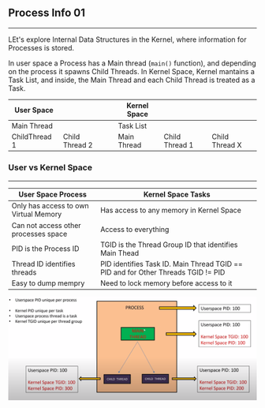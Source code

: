 ## Process Info 01
---

LEt's explore Internal Data Structures in the Kernel, where information for Processes is stored.

In user space a Process has a Main thread (`main()` function), and depending on the process it spawns Child Threads. In Kernel Space, Kernel mantains a Task List, and inside, the Main Thread and each Child Thread is treated as a Task.

| User Space ||| Kernel Space |||
|-|-|-|-|-|-|
|    Main Thread ||| Task List |||
|  ChildThread 1 | Child Thread 2 || Main Thread | Child Thread 1| Child Thread X |



### User vs Kernel Space
---

| User Space Process | Kernel Space Tasks |
|-|-|
| Only has access to own Virtual Memory | Has access to any memory in Kernel Space |
| Can not access other processes space | Access to everything |
| PID is the Process ID | TGID is the Thread Group ID that identifies Main Thead |
| Thread ID identifies threads | PID identifies Task ID. Main Thread TGID == PID and for Other Threads TGID != PID |
| Easy to dump mempry | Need to lock memory before access to it |

![Alt text](Images/TGIDandPID.png?raw=true "TGID and PID Relationship")
